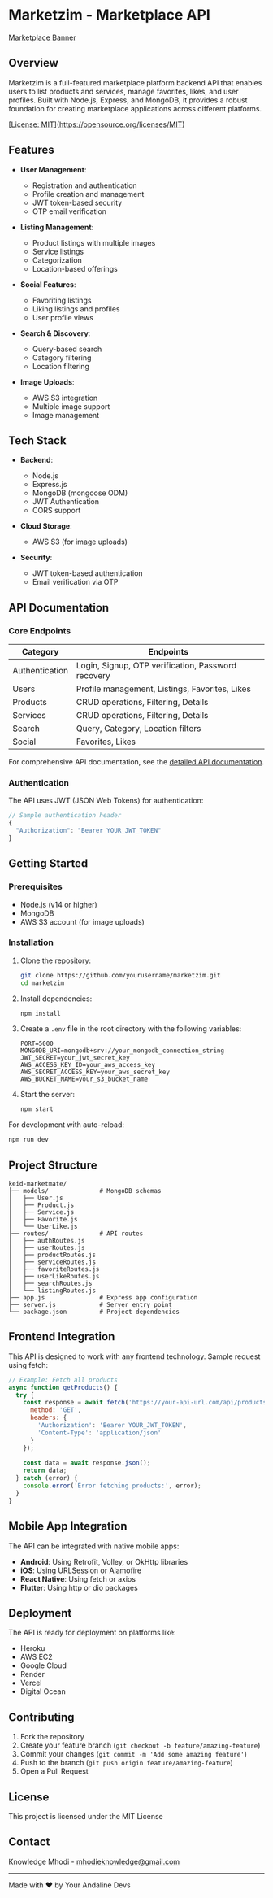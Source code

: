 [image_0]: https://pfst.cf2.poecdn.net/base/image/f6961f00ae640276641918bd4434226255543de224dc50d1490e9c7777dab9a3?w=161&h=81&pmaid=334857096

# Marketzim - Marketplace API

[Marketplace Banner][image_0]

## Overview

Marketzim is a full-featured marketplace platform backend API that enables users to list products and services, manage favorites, likes, and user profiles. Built with Node.js, Express, and MongoDB, it provides a robust foundation for creating marketplace applications across different platforms.

[[License: MIT](https://img.shields.io/badge/License-MIT-blue.svg)](https://opensource.org/licenses/MIT)

## Features

- **User Management**:
  - Registration and authentication
  - Profile creation and management
  - JWT token-based security
  - OTP email verification

- **Listing Management**:
  - Product listings with multiple images
  - Service listings
  - Categorization
  - Location-based offerings

- **Social Features**:
  - Favoriting listings
  - Liking listings and profiles
  - User profile views

- **Search & Discovery**:
  - Query-based search
  - Category filtering
  - Location filtering

- **Image Uploads**:
  - AWS S3 integration
  - Multiple image support
  - Image management

## Tech Stack

- **Backend**:
  - Node.js
  - Express.js
  - MongoDB (mongoose ODM)
  - JWT Authentication
  - CORS support

- **Cloud Storage**:
  - AWS S3 (for image uploads)

- **Security**:
  - JWT token-based authentication
  - Email verification via OTP

## API Documentation

### Core Endpoints

| Category | Endpoints |
|----------|----------|
| Authentication | Login, Signup, OTP verification, Password recovery |
| Users | Profile management, Listings, Favorites, Likes |
| Products | CRUD operations, Filtering, Details |
| Services | CRUD operations, Filtering, Details |
| Search | Query, Category, Location filters |
| Social | Favorites, Likes |

For comprehensive API documentation, see the [detailed API documentation](API_DOCUMENTATION.md).

### Authentication

The API uses JWT (JSON Web Tokens) for authentication:

```javascript
// Sample authentication header
{
  "Authorization": "Bearer YOUR_JWT_TOKEN"
}
```

## Getting Started

### Prerequisites

- Node.js (v14 or higher)
- MongoDB
- AWS S3 account (for image uploads)

### Installation

1. Clone the repository:
   ```bash
   git clone https://github.com/yourusername/marketzim.git
   cd marketzim
   ```

2. Install dependencies:
   ```bash
   npm install
   ```

3. Create a `.env` file in the root directory with the following variables:
   ```
   PORT=5000
   MONGODB_URI=mongodb+srv://your_mongodb_connection_string
   JWT_SECRET=your_jwt_secret_key
   AWS_ACCESS_KEY_ID=your_aws_access_key
   AWS_SECRET_ACCESS_KEY=your_aws_secret_key
   AWS_BUCKET_NAME=your_s3_bucket_name
   ```

4. Start the server:
   ```bash
   npm start
   ```

For development with auto-reload:
   ```bash
   npm run dev
   ```

## Project Structure

```
keid-marketmate/
├── models/              # MongoDB schemas
│   ├── User.js
│   ├── Product.js
│   ├── Service.js
│   ├── Favorite.js
│   └── UserLike.js
├── routes/              # API routes
│   ├── authRoutes.js
│   ├── userRoutes.js
│   ├── productRoutes.js
│   ├── serviceRoutes.js
│   ├── favoriteRoutes.js
│   ├── userLikeRoutes.js
│   ├── searchRoutes.js
│   └── listingRoutes.js
├── app.js               # Express app configuration
├── server.js            # Server entry point
└── package.json         # Project dependencies
```

## Frontend Integration

This API is designed to work with any frontend technology. Sample request using fetch:

```javascript
// Example: Fetch all products
async function getProducts() {
  try {
    const response = await fetch('https://your-api-url.com/api/products', {
      method: 'GET',
      headers: {
        'Authorization': 'Bearer YOUR_JWT_TOKEN',
        'Content-Type': 'application/json'
      }
    });
    
    const data = await response.json();
    return data;
  } catch (error) {
    console.error('Error fetching products:', error);
  }
}
```

## Mobile App Integration

The API can be integrated with native mobile apps:

- **Android**: Using Retrofit, Volley, or OkHttp libraries
- **iOS**: Using URLSession or Alamofire
- **React Native**: Using fetch or axios
- **Flutter**: Using http or dio packages

## Deployment

The API is ready for deployment on platforms like:

- Heroku
- AWS EC2
- Google Cloud
- Render
- Vercel
- Digital Ocean

## Contributing

1. Fork the repository
2. Create your feature branch (`git checkout -b feature/amazing-feature`)
3. Commit your changes (`git commit -m 'Add some amazing feature'`)
4. Push to the branch (`git push origin feature/amazing-feature`)
5. Open a Pull Request

## License

This project is licensed under the MIT License

## Contact

Knowledge Mhodi - mhodieknowledge@gmail.com

---

Made with ❤️ by Your Andaline Devs 
